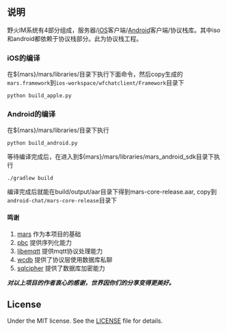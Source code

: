 ## 说明
野火IM系统有4部分组成，服务器/[iOS](https://github.com/wildfirechat/ios-chat)客户端/[Android](https://github.com/wildfirechat/android-chat)客户端/协议栈库。其中iso和android都依赖于协议栈部分。此为协议栈工程。


### iOS的编译

在${mars}/mars/libraries/目录下执行下面命令，然后copy生成的```mars.framework```到```ios-workspace/wfchatclient/Framework```目录下
```
python build_apple.py
```

### Android的编译
在${mars}/mars/libraries/目录下执行
```
python build_android.py
```

等待编译完成后，在进入到${mars}/mars/libraries/mars_android_sdk目录下执行
```
./gradlew build
```

编译完成后就能在build/output/aar目录下得到mars-core-release.aar, copy到```android-chat/mars-core-release```目录下

#### 鸣谢
1. [mars](https://github.com/Tencent/mars) 作为本项目的基础
2. [pbc](https://github.com/cloudwu/pbc) 提供序列化能力
3. [libemqtt](https://github.com/menudoproblema/libemqtt) 提供mqtt协议处理能力
4. [wcdb](https://github.com/Tencent/wcdb) 提供了协议层使用数据库私聊
5. [sqlcipher](https://github.com/sqlcipher/sqlcipher) 提供了数据库加密能力

***对以上项目的作者衷心的感谢，世界因你们的分享变得更美好。***

## License

Under the MIT license. See the [LICENSE](https://github.com/wildfirechat/mars/blob/firechat/LICENSE) file for details.

